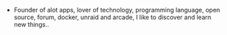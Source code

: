- Founder of alot apps, lover of technology, programming language, open source, forum, docker, unraid and arcade, I like to discover and learn new things..
  <br>














































































































































































































































































































































































































































































